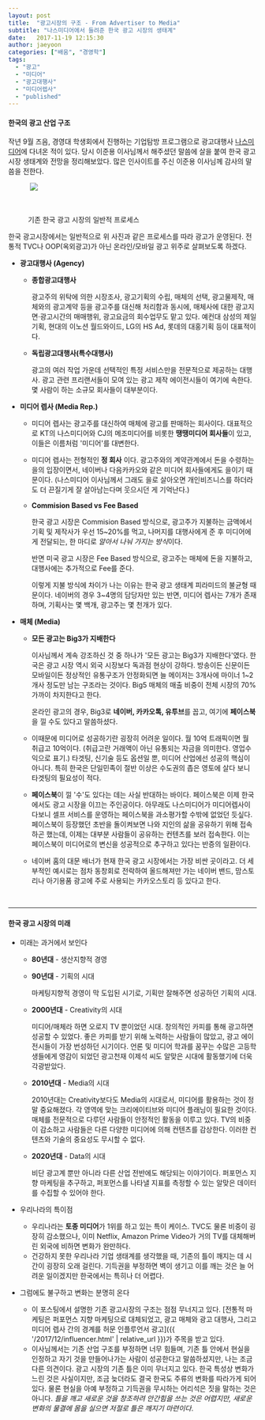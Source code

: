 ```yaml
---
layout: post
title:  "광고시장의 구조 - From Advertiser to Media"
subtitle: "나스미디어에서 들려준 한국 광고 시장의 생태계"
date:   2017-11-19 12:15:30
author: jaeyoon
categories: ["배움", "경영학"]
tags:
  - "광고"
  - "미디어"
  - "광고대행사"
  - "미디어렙사"
  - "published"
---
```




<h4><b>한국의 광고 산업 구조</b></h4>

작년 9월 즈음, 경영대 학생회에서 진행하는 기업탐방 프로그램으로 광고대행사 [나스미디어](https://www.nasmedia.co.kr/)에 다녀온 적이 있다. 당시 이준용 이사님께서 해주셨던 말씀에 살을 붙여 한국 광고 시장 생태계와 전망을 정리해보았다. 많은 인사이트를 주신 이준용 이사님께 감사의 말씀을 전한다.

<figure>
​	<img data-action="zoom" src="{{ '/assets/img/171119/chain.png' | relative_url }}">

​	<figcaption> 기존 한국 광고 시장의 일반적 프로세스 </figcaption>
</figure>

한국 광고시장에서는 일반적으로 위 사진과 같은 프로세스를 따라 광고가 운영된다. 전통적 TVC나 OOP(옥외광고)가 아닌 온라인/모바일 광고 위주로 살펴보도록 하겠다.

- **광고대행사 (Agency)**

  - **종합광고대행사**

    광고주의 위탁에 의한 시장조사, 광고기획의 수립, 매체의 선택, 광고물제작, 매체와의 광고계약 등을 광고주를 대신해 처리함과 동시에, 매체사에 대한 광고지면·광고시간의 매매행위, 광고요금의 회수업무도 맡고 있다. 예컨대 삼성의 제일기획,  현대의 이노션 월드와이드, LG의 HS Ad, 롯데의 대홍기획 등이 대표적이다.

  - **독립광고대행사(특수대행사)**

    광고의 여러 작업 가운데 선택적인 특정 서비스만을 전문적으로 제공하는 대행사. 광고 관련 프리랜서들이 모여 있는 광고 제작 에이전시들이 여기에 속한다. 몇 사람이 하는 소규모 회사들이 대부분이다.

- **미디어 렙사 (Media Rep.)**

  - 미디어 렙사는 광고주를 대신하여 매체에 광고를 판매하는 회사이다. 대표적으로 KT의 나스미디어와 CJ의 메조미디어를 비롯한 **땡땡미디어 회사들**이 있고, 이들은 이름처럼 '미디어'를 대변한다. 

  - 미디어 렙사는 전형적인 **정 회사** 이다. 광고주와의 계약관계에서 돈을 수령하는 을의 입장이면서, 네이버나 다음카카오와 같은 미디어 회사들에게도 을이기 때문이다. (나스미디어 이사님께서 그래도 을로 살아오면 개인비즈니스를 하더라도 더 끈질기게 잘 살아남는다며 웃으시던 게 기억난다.)

  - **Commision Based vs Fee Based**

    한국 광고 시장은 Commision Based 방식으로, 광고주가 지불하는 금액에서 기획 및 제작사가 우선 15~20%를 먹고, 나머지를 대행사에게 준 후 미디어에게 전달되는, 한 마디로 *알아서 나눠 가지는 방식*이다.

    반면 미국 광고 시장은 Fee Based 방식으로, 광고주는 매체에 돈을 지불하고, 대행사에는 추가적으로 Fee를 준다.

    이렇게 지불 방식에 차이가 나는 이유는 한국 광고 생태계 피라미드의 불균형 때문이다. 네이버의 경우 3~4명의 담당자만 있는 반면, 미디어 렙사는 7개가 존재하며, 기획사는 몇 백개, 광고주는 몇 천개가 있다. 

- **매체 (Media)**

  - **모든 광고는 Big3가 지배한다**

    이사님께서 계속 강조하신 것 중 하나가 '모든 광고는 Big3가 지배한다'였다. 한국은 광고 시장 역시 외국 시장보다 독과점 현상이 강하다. 방송이든 신문이든 모바일이든 정상적인 유통구조가 안정화되면 늘 메이저는 3개사에 마이너 1~2개사 정도만 남는 구조라는 것이다. Big5 매체의 매출 비중이 전체 시장의 70% 가까이 차지한다고 한다.

    온라인 광고의 경우, Big3로 **네이버, 카카오톡, 유투브**를 꼽고, 여기에 **페이스북**을 낄 수도 있다고 말씀하셨다.

  - 이때문에 미디어로 성공하기란 굉장히 어려운 일이다. 월 10억 트래픽이면 월 취급고 10억이다. (취급고란 거래액이 아닌 유통되는 자금을 의미한다. 영업수익으로 표기.) 타겟팅, 신기술 등도 옵션일 뿐, 미디어 산업에선 성공의 핵심이 아니다. 특히 한국은 단일민족이 절반 이상은 수도권의 좁은 영토에 살다 보니 타겟팅의 필요성이 적다.

  - **페이스북**이 낄 '수'도 있다는 데는 사실 반대하는 바이다. 페이스북은 이제 한국에서도 광고 시장을 이끄는 주인공이다. 아무래도 나스미디어가 미디어렙사이다보니 셀프 서비스를 운영하는 페이스북을 과소평가할 수밖에 없었던 듯싶다. 페이스북이 등장했던 초반을 돌이켜보면 나와 지인의 삶을 공유하기 위해 접속하곤 했는데, 이제는 대부분 사람들이 공유하는 컨텐츠를 보러 접속한다. 이는 페이스북이 미디어로의 변신을 성공적으로 추구하고 있다는 반증의 일환이다.

  - 네이버 홈의 대문 배너가 현재 한국 광고 시장에서는 가장 비싼 곳이라고. 더 세부적인 예시로는 점차 동창회로 전락하여 올드해져만 가는 네이버 밴드, 맘스토리나 아기용품 광고에 주로 사용되는 카카오스토리 등 있다고 한다.

    ​

<hr>



<h4><b>한국 광고 시장의 미래</b></h4>

- 미래는 과거에서 보인다

  - **80년대** - 생산지향적 경영

  - **90년대** - 기획의 시대

    마케팅지향적 경영이 막 도입된 시기로, 기획만 잘해주면 성공하던 기획의 시대.

  - **2000년대** - Creativity의 시대

    미디어/매체라 하면 오로지 TV 뿐이었던 시대. 창의적인 카피를 통해 광고하면 성공할 수 있었다. 좋은 카피를 받기 위해 노력하는 사람들이 많았고, 광고 에이전시들이 가장 번성하던 시기이다. 언론 및 미디어 학과를 꿈꾸는 수많은 고등학생들에게 영감이 되었던 광고천재 이제석 씨도 알맞은 시대에 활동했기에 더욱 각광받았다.

  - **2010년대** - Media의 시대

    2010년대는 Creativity보다도 Media의 시대로서, 미디어를 활용하는 것이 정말 중요해졌다. 각 영역에 맞는 크리에이티브와 미디어 플래닝이 필요한 것이다. 매체를 전문적으로 다루던 사람들이 안정적인 활동을 이루고 있다. TV의 비중이 감소하고 사람들은 다른 다양한 미디어에 의해 컨텐츠를 감상한다. 이러한 컨텐츠와 기술의 중요성도 무시할 수 없다.

  - **2020년대** - Data의 시대

    비단 광고계 뿐만 아니라 다른 산업 전반에도 해당되는 이야기이다. 퍼포먼스 지향 마케팅을 추구하고, 퍼포먼스를 나타낼 지표를 측정할 수 있는 알맞은 데이터를 수집할 수 있어야 한다.

- 우리나라의 특이점

  - 우리나라는 **토종 미디어**가 1위를 하고 있는 특이 케이스. TVC도 물론 비중이 굉장히 감소했으나, 이미 Netflix, Amazon Prime Video가 거의 TV를 대체해버린 외국에 비하면 변화가 완만하다. 
  - 건강하지 못한 우리나라 기업 생태계를 생각했을 때, 기존의 틀이 깨지는 데 시간이 굉장히 오래 걸린다. 기득권을 부정하면 벽이 생기고 이를 깨는 것은 늘 어려운 일이겠지만 한국에서는 특히나 더 어렵다.

- 그럼에도 불구하고 변화는 분명히 온다

  - 이 포스팅에서 설명한 기존 광고시장의 구조는 점점 무너지고 있다. [전통적 마케팅은 퍼포먼스 지향 마케팅으로 대체되었고, 광고 매체와 광고 대행사, 그리고 미디어 렙사 간의 경계를 허문 인플루언서 광고]({{ '/2017/12/influencer.html' | relative_url }})가 주목을 받고 있다.
  - 이사님께서는 기존 산업 구조를 부정하면 너무 힘들며, 기존 틀 안에서 현실을 인정하고 자기 것을 만들어나가는 사람이 성공한다고 말씀하셨지만, 나는 조금 다른 의견이다. 광고 시장의 기존 틀은 이미 무너지고 있다. 한국 특성상 변화가 느린 것은 사실이지만, 조금 늦더라도 결국 한국도 주류의 변화를 따라가게 되어 있다. 물론 현실을 아예 부정하고 기득권을 무시하는 어리석은 짓을 말하는 것은 아니다. *틀을 깨고 새로운 것을 창조하려 안간힘을 쓰는 것은 어렵지만, 새로운 변화의 물결에 몸을 실으면 저절로 틀은 깨지기 마련이다*. 

